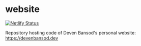 # website

[![Netlify Status](https://api.netlify.com/api/v1/badges/cbfb752d-7af0-4fb9-93f7-8ba4b1a2e2fd/deploy-status)](https://app.netlify.com/sites/personal-website-deven/deploys)

Repository hosting code of Deven Bansod's personal website: https://devenbansod.dev

